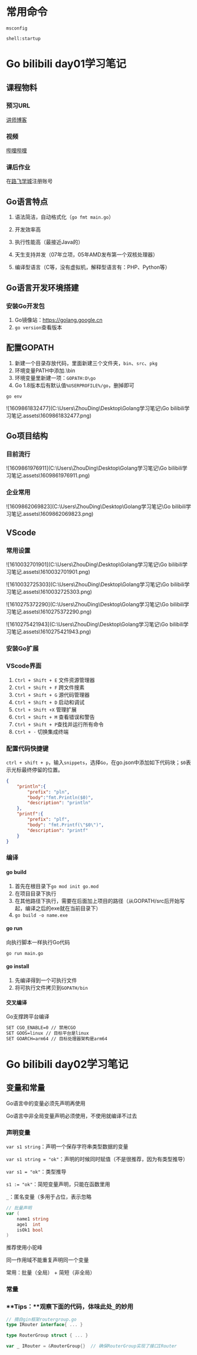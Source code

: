 # 常用命令

`msconfig`

`shell:startup`

# Go bilibili day01学习笔记

## 课程物料

### 预习URL

[讲师博客](https://www.liwenzhou.com/)

### 视频

[哔哩哔哩](https://www.bilibili.com/video/BV16E411H7og)

### 课后作业

在[路飞学城](www.luffycity.com)注册账号

## Go语言特点

1. 语法简洁，自动格式化（`go fmt main.go`）

2. 开发效率高

3. 执行性能高（最接近Java的）

4. 天生支持并发（07年立项，05年AMD发布第一个双核处理器）

5. 编译型语言（C等，没有虚拟机，解释型语言有：PHP、Python等）

## Go语言开发环境搭建

### 安装Go开发包

1. Go镜像站：https://golang.google.cn
2. `go version`查看版本

## 配置GOPATH

1. 新建一个目录存放代码，里面新建三个文件夹，`bin`、`src`、`pkg`
2. 环境变量PATH中添加.\bin
3. 环境变量里新建一项：`GOPATH:D\go`
4. Go 1.8版本后有默认值`%USERPROFILE%/go`，删掉即可

`go env`

![1609861832477](C:\Users\ZhouDing\Desktop\Golang学习笔记\Go bilibili学习笔记.assets\1609861832477.png)

## Go项目结构

### 目前流行

![1609861976911](C:\Users\ZhouDing\Desktop\Golang学习笔记\Go bilibili学习笔记.assets\1609861976911.png)

### 企业常用

![1609862069823](C:\Users\ZhouDing\Desktop\Golang学习笔记\Go bilibili学习笔记.assets\1609862069823.png)



## VScode

### 常用设置

![1610032701901](C:\Users\ZhouDing\Desktop\Golang学习笔记\Go bilibili学习笔记.assets\1610032701901.png)

![1610032725303](C:\Users\ZhouDing\Desktop\Golang学习笔记\Go bilibili学习笔记.assets\1610032725303.png)

![1610275372290](C:\Users\ZhouDing\Desktop\Golang学习笔记\Go bilibili学习笔记.assets\1610275372290.png)

![1610275421943](C:\Users\ZhouDing\Desktop\Golang学习笔记\Go bilibili学习笔记.assets\1610275421943.png)

### 安装Go扩展

### VScode界面

1. `Ctrl + Shift + E` 文件资源管理器
2. `Ctrl + Shift + F` 跨文件搜素
3. `Ctrl + Shift + G` 源代码管理器
4. `Ctrl + Shift + D` 启动和调试
5. `Ctrl + Shift +X` 管理扩展
6. `Ctrl + Shift + M` 查看错误和警告
7. `Ctrl + Shift + P`查找并运行所有命令
8. `Ctrl + ·` 切换集成终端

### 配置代码快捷键

`ctrl + shift + p`，输入`snippets`，选择`Go`，在go.json中添加如下代码块；`$0`表示光标最终停留的位置。

``` json
{
	"println":{
		"prefix": "pln",
		"body":"fmt.Println($0)",
		"description": "println"
	},
	"printf":{
		"prefix": "plf",
		"body": "fmt.Printf(\"$0\")",
		"description": "printf"
	}
}
```

### 编译

#### go build

1. 首先在根目录下`go mod init go.mod`
2. 在项目目录下执行
3. 在其他路径下执行，需要在后面加上项目的路径（从GOPATH/src后开始写起，编译之后的exe就在当前目录下）
4. `go build -o name.exe`

#### go run

向执行脚本一样执行Go代码

`go run main.go`

#### go install

1. 先编译得到一个可执行文件
2. 将可执行文件拷贝到`GOPATH/bin`

#### 交叉编译

Go支撑跨平台编译

```bash
SET CGO_ENABLE=0 // 禁用CGO
SET GOOS=linux // 目标平台是linux
SET GOARCH=arm64 // 目标处理器架构是arm64
```

# Go bilibili day02学习笔记

## 变量和常量

Go语言中的变量必须先声明再使用

Go语言中非全局变量声明必须使用，不使用就编译不过去

### 声明变量

`var s1 string`：声明一个保存字符串类型数据的变量

`var s1 string = "ok"`：声明的时候同时赋值（不是很推荐，因为有类型推导）

`var s1 = "ok"`：类型推导

`s1 := "ok"`：简短变量声明，只能在函数里用

`_`：匿名变量（多用于占位，表示忽略

``` go
// 批量声明
var (
	name1 string
	age1  int
	isOk1 bool
)
```

推荐使用小驼峰

同一作用域不能重复声明同一个变量

常用：批量（全局） + 简短（非全局）

### 常量

###  **Tips：**观察下面的代码，体味此处`_`的妙用

```go
// 摘自gin框架routergroup.go
type IRouter interface{ ... }

type RouterGroup struct { ... }

var _ IRouter = &RouterGroup{}  // 确保RouterGroup实现了接口IRouter
```















   



